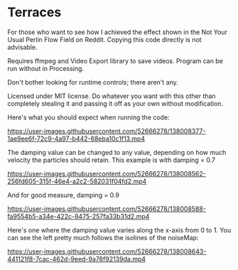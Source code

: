 # Terraces
For those who want to see how I achieved the effect shown in the Not Your Usual Perlin Flow Field on Reddit. Copying this code directly is not advisable.

Requires ffmpeg and Video Export library to save videos. Program can be run without in Processing.

Don't bother looking for runtime controls; there aren't any.

Licensed under MIT license. Do whatever you want with this other than completely stealing it and passing it off as your own without modification.

Here's what you should expect when running the code:

https://user-images.githubusercontent.com/52666278/138008377-1ae9ee6f-72c9-4a97-b442-68eba10c1f13.mp4

The damping value can be changed to any value, depending on how much velocity the particles should retain. This example is with damping = 0.7

https://user-images.githubusercontent.com/52666278/138008562-256fd605-315f-46e4-a2c2-582031f04fd2.mp4

And for good measure, damping = 0.9

https://user-images.githubusercontent.com/52666278/138008588-fa9554b5-a34e-422c-8475-257fa33b31d2.mp4

Here's one where the damping value varies along the x-axis from 0 to 1. You can see the left pretty much follows the isolines of the noiseMap:

https://user-images.githubusercontent.com/52666278/138008643-441121f8-7cac-462d-9eed-9a78f92139da.mp4

